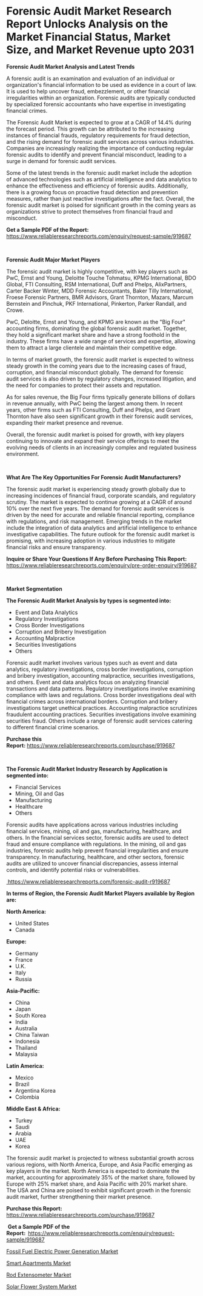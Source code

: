 <p><h1>Forensic Audit Market Research Report Unlocks Analysis on the Market Financial Status, Market Size, and Market Revenue upto 2031</h1></p><p><strong>Forensic Audit Market Analysis and Latest Trends</strong></p>
<p><p>A forensic audit is an examination and evaluation of an individual or organization's financial information to be used as evidence in a court of law. It is used to help uncover fraud, embezzlement, or other financial irregularities within an organization. Forensic audits are typically conducted by specialized forensic accountants who have expertise in investigating financial crimes.</p><p>The Forensic Audit Market is expected to grow at a CAGR of 14.4% during the forecast period. This growth can be attributed to the increasing instances of financial frauds, regulatory requirements for fraud detection, and the rising demand for forensic audit services across various industries. Companies are increasingly realizing the importance of conducting regular forensic audits to identify and prevent financial misconduct, leading to a surge in demand for forensic audit services.</p><p>Some of the latest trends in the forensic audit market include the adoption of advanced technologies such as artificial intelligence and data analytics to enhance the effectiveness and efficiency of forensic audits. Additionally, there is a growing focus on proactive fraud detection and prevention measures, rather than just reactive investigations after the fact. Overall, the forensic audit market is poised for significant growth in the coming years as organizations strive to protect themselves from financial fraud and misconduct.</p></p>
<p><strong>Get a Sample PDF of the Report:&nbsp;</strong> <a href="https://www.reliableresearchreports.com/enquiry/request-sample/919687">https://www.reliableresearchreports.com/enquiry/request-sample/919687</a></p>
<p>&nbsp;</p>
<p><strong>Forensic Audit Major Market Players</strong></p>
<p><p>The forensic audit market is highly competitive, with key players such as PwC, Ernst and Young, Deloitte Touche Tohmatsu, KPMG International, BDO Global, FTI Consulting, RSM International, Duff and Phelps, AlixPartners, Carter Backer Winter, MDD Forensic Accountants, Baker Tilly International, Froese Forensic Partners, BMR Advisors, Grant Thornton, Mazars, Marcum Bernstein and Pinchuk, PKF International, Pinkerton, Parker Randall, and Crowe.</p><p>PwC, Deloitte, Ernst and Young, and KPMG are known as the "Big Four" accounting firms, dominating the global forensic audit market. Together, they hold a significant market share and have a strong foothold in the industry. These firms have a wide range of services and expertise, allowing them to attract a large clientele and maintain their competitive edge.</p><p>In terms of market growth, the forensic audit market is expected to witness steady growth in the coming years due to the increasing cases of fraud, corruption, and financial misconduct globally. The demand for forensic audit services is also driven by regulatory changes, increased litigation, and the need for companies to protect their assets and reputation.</p><p>As for sales revenue, the Big Four firms typically generate billions of dollars in revenue annually, with PwC being the largest among them. In recent years, other firms such as FTI Consulting, Duff and Phelps, and Grant Thornton have also seen significant growth in their forensic audit services, expanding their market presence and revenue.</p><p>Overall, the forensic audit market is poised for growth, with key players continuing to innovate and expand their service offerings to meet the evolving needs of clients in an increasingly complex and regulated business environment.</p></p>
<p>&nbsp;</p>
<p><strong>What Are The Key Opportunities For Forensic Audit Manufacturers?</strong></p>
<p><p>The forensic audit market is experiencing steady growth globally due to increasing incidences of financial fraud, corporate scandals, and regulatory scrutiny. The market is expected to continue growing at a CAGR of around 10% over the next five years. The demand for forensic audit services is driven by the need for accurate and reliable financial reporting, compliance with regulations, and risk management. Emerging trends in the market include the integration of data analytics and artificial intelligence to enhance investigative capabilities. The future outlook for the forensic audit market is promising, with increasing adoption in various industries to mitigate financial risks and ensure transparency.</p></p>
<p><strong>Inquire or Share Your Questions If Any Before Purchasing This Report:</strong> <a href="https://www.reliableresearchreports.com/enquiry/pre-order-enquiry/919687">https://www.reliableresearchreports.com/enquiry/pre-order-enquiry/919687</a></p>
<p>&nbsp;</p>
<p><strong>Market Segmentation</strong></p>
<p><strong>The Forensic Audit Market Analysis by types is segmented into:</strong></p>
<p><ul><li>Event and Data Analytics</li><li>Regulatory Investigations</li><li>Cross Border Investigations</li><li>Corruption and Bribery Investigation</li><li>Accounting Malpractice</li><li>Securities Investigations</li><li>Others</li></ul></p>
<p><p>Forensic audit market involves various types such as event and data analytics, regulatory investigations, cross border investigations, corruption and bribery investigation, accounting malpractice, securities investigations, and others. Event and data analytics focus on analyzing financial transactions and data patterns. Regulatory investigations involve examining compliance with laws and regulations. Cross border investigations deal with financial crimes across international borders. Corruption and bribery investigations target unethical practices. Accounting malpractice scrutinizes fraudulent accounting practices. Securities investigations involve examining securities fraud. Others include a range of forensic audit services catering to different financial crime scenarios.</p></p>
<p><strong>Purchase this Report:&nbsp;</strong><a href="https://www.reliableresearchreports.com/purchase/919687">https://www.reliableresearchreports.com/purchase/919687</a></p>
<p>&nbsp;</p>
<p><strong>The Forensic Audit Market Industry Research by Application is segmented into:</strong></p>
<p><ul><li>Financial Services</li><li>Mining, Oil and Gas</li><li>Manufacturing</li><li>Healthcare</li><li>Others</li></ul></p>
<p><p>Forensic audits have applications across various industries including financial services, mining, oil and gas, manufacturing, healthcare, and others. In the financial services sector, forensic audits are used to detect fraud and ensure compliance with regulations. In the mining, oil and gas industries, forensic audits help prevent financial irregularities and ensure transparency. In manufacturing, healthcare, and other sectors, forensic audits are utilized to uncover financial discrepancies, assess internal controls, and identify potential risks or vulnerabilities.</p></p>
<p><a href="https://www.reliableresearchreports.com/forensic-audit-r919687">&nbsp;https://www.reliableresearchreports.com/forensic-audit-r919687</a></p>
<p><strong>In terms of Region, the Forensic Audit Market Players available by Region are:</strong></p>
<p>
    <p> <strong> North America: </strong>
        <ul>
            <li>United States</li>
            <li>Canada</li>
        </ul>
        </p> 
    <p> <strong> Europe: </strong>
        <ul>
            <li>Germany</li>
            <li>France</li>
            <li>U.K.</li>
            <li>Italy</li>
            <li>Russia</li>
        </ul>
        </p> 
    <p> <strong> Asia-Pacific: </strong>
        <ul>
            <li>China</li>
            <li>Japan</li>
            <li>South Korea</li>
            <li>India</li>
            <li>Australia</li>
            <li>China Taiwan</li>
            <li>Indonesia</li>
            <li>Thailand</li>
            <li>Malaysia</li>
        </ul>
        </p> 
    <p> <strong> Latin America: </strong>
        <ul>
            <li>Mexico</li>
            <li>Brazil</li>
            <li>Argentina Korea</li>
            <li>Colombia</li>
        </ul>
        </p> 
    <p> <strong> Middle East & Africa: </strong>
        <ul>
            <li>Turkey</li>
            <li>Saudi</li>
            <li>Arabia</li>
            <li>UAE</li>
            <li>Korea</li>
        </ul>
    </p>
    </p>
<p><p>The forensic audit market is projected to witness substantial growth across various regions, with North America, Europe, and Asia Pacific emerging as key players in the market. North America is expected to dominate the market, accounting for approximately 35% of the market share, followed by Europe with 25% market share, and Asia Pacific with 20% market share. The USA and China are poised to exhibit significant growth in the forensic audit market, further strengthening their market presence.</p></p>
<p><strong>Purchase this Report: </strong><a href="https://www.reliableresearchreports.com/purchase/919687">https://www.reliableresearchreports.com/purchase/919687</a></p>
<p>&nbsp;<strong>Get a Sample PDF of the Report:&nbsp;&nbsp;</strong><a href="https://www.reliableresearchreports.com/enquiry/request-sample/919687">https://www.reliableresearchreports.com/enquiry/request-sample/919687</a></p>
<p><strong></strong></p>
<p><p><a href="https://github.com/Sherrillcrooksxa8i18ucf2m/Market-Research-Report-List-2/blob/main/fossil-fuel-electric-power-generation-market.md">Fossil Fuel Electric Power Generation Market</a></p><p><a href="https://github.com/derrinmiltonellis35gcl/Market-Research-Report-List-2/blob/main/smart-apartments-market.md">Smart Apartments Market</a></p><p><a href="https://www.linkedin.com/pulse/rod-extensometer-market-size-outlook-forecast-2024-2031-zymolyase-hywoc?trackingId=bYsl5xA90txIckg%2FdiRabA%3D%3D">Rod Extensometer Market</a></p><p><a href="https://www.linkedin.com/pulse/solar-flower-system-market-research-report-its-history-forecast-ytozc?trackingId=ct%2FUgtUM7Vcv8dap8UBXxQ%3D%3D">Solar Flower System Market</a></p></p>